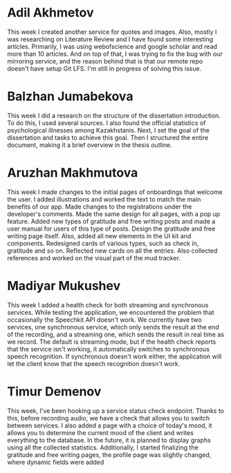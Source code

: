 # Adil Akhmetov

This week I created another service for quotes and images. Also, mostly I was researching on Literature Review and I have found some interesting articles. Primarily, I was using webofscience and google scholar and read more than 10 articles. And on top of that, I was trying to fix the bug with our mirroring service, and the reason behind that is that our remote repo doesn't have setup Git LFS. I'm still in progress of solving this issue.

# Balzhan Jumabekova

This week I did a research on the structure of the dissertation introduction. To do this, I used several sources. I also found the official statistics of psychological illnesses among Kazakhstanis. Next, I set the goal of the dissertation and tasks to achieve this goal. Then I structured the entire document, making it a brief overview in the thesis outline.

# Aruzhan Makhmutova

This week I made changes to the initial pages of onboardings that welcome the user. I added illustrations and worked the text to match the main benefits of our app. Made changes to the registrations under the developer's comments. Made the same design for all pages, with a pop up feature. Added new types of gratitude and free writing posts and made a user manual for users of this type of posts. Design the gratitude and free writing page itself. Also, added all new elements in the UI kit and components. Redesigned cards of various types, such as check in, gratitude and so on. Reflected new cards on all the entries. Also collected references and worked on the visual part of the mud tracker.

# Madiyar Mukushev

This week I added a health check for both streaming and synchronous services. While testing the application, we encountered the problem that occasionally the Speechkit API doesn't work. We currently have two services, one synchronous service, which only sends the result at the end of the recording, and a streaming one, which sends the result in real time as we record. The default is streaming mode, but if the health check reports that the service isn't working, it automatically switches to synchronous speech recognition. If synchronous doesn't work either, the application will let the client know that the speech recognition doesn't work.

# Timur Demenov

This week, I've been hooking up a service status check endpoint. Thanks to this, before recording audio, we have a check that allows you to switch between services. I also added a page with a choice of today's mood, it allows you to determine the current mood of the client and writes everything to the database. In the future, it is planned to display graphs using all the collected statistics. Additionally, I started finalizing the gratitude and free writing pages, the profile page was slightly changed, where dynamic fields were added
